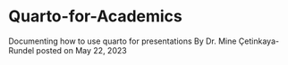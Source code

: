# Quarto-for-Academics
 Documenting how to use quarto for presentations
 By Dr. Mine Çetinkaya-Rundel posted on May 22, 2023
